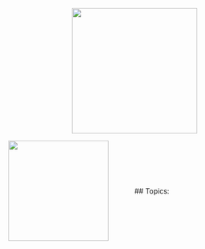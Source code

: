 <p align="center">
<img height=250 src="https://github-profile-summary-cards.vercel.app/api/cards/profile-details?username=jimmyliu1326&theme=transparent&card_width=800" />
</p>
<div style="display: flex; align-items: center;">
  <div style="flex: 1;">
    <img height=200 align="center" src="https://github-readme-stats.vercel.app/api?username=jimmyliu1326&show_icons=true&theme=transparent&rank_icon=github" />
  </div>
  <div style="flex: 1;">
    ## Topics:
    
  </div>
</div>
